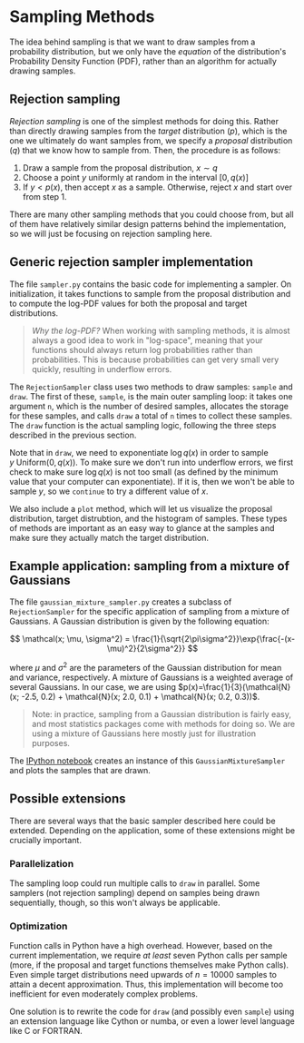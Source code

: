 # Sampling Methods

The idea behind sampling is that we want to draw samples from a
probability distribution, but we only have the *equation* of the
distribution's Probability Density Function (PDF), rather than an
algorithm for actually drawing samples.

## Rejection sampling

*Rejection sampling* is one of the simplest methods for doing
this. Rather than directly drawing samples from the *target*
distribution ($p$), which is the one we ultimately do want samples
from, we specify a *proposal* distribution ($q$) that we know how to
sample from. Then, the procedure is as follows:

1. Draw a sample from the proposal distribution, $x\sim q$
2. Choose a point $y$ uniformly at random in the interval $[0, q(x)]$
3. If $y < p(x)$, then accept $x$ as a sample. Otherwise, reject $x$
   and start over from step 1.

There are many other sampling methods that you could choose from, but
all of them have relatively similar design patterns behind the
implementation, so we will just be focusing on rejection sampling
here.

## Generic rejection sampler implementation

The file `sampler.py` contains the basic code for implementing a
sampler. On initialization, it takes functions to sample from the
proposal distribution and to compute the log-PDF values for both the
proposal and target distributions. 

> *Why the log-PDF?* When working with sampling methods, it is almost
> always a good idea to work in "log-space", meaning that your
> functions should always return log probabilities rather than
> probabilities. This is because probabilities can get very small very
> quickly, resulting in underflow errors.

The `RejectionSampler` class uses two methods to draw samples:
`sample` and `draw`. The first of these, `sample`, is the main outer
sampling loop: it takes one argument `n`, which is the number of
desired samples, allocates the storage for these samples, and calls
`draw` a total of `n` times to collect these samples. The `draw`
function is the actual sampling logic, following the three steps
described in the previous section.

Note that in `draw`, we need to exponentiate $\log{q(x)}$ in order to
sample $y~\mathrm{Uniform}(0, q(x))$. To make sure we don't run into
underflow errors, we first check to make sure $\log{q(x)}$ is not too
small (as defined by the minimum value that your computer can
exponentiate). If it is, then we won't be able to sample $y$, so we
`continue` to try a different value of $x$.

We also include a `plot` method, which will let us visualize the
proposal distribution, target distrubtion, and the histogram of
samples. These types of methods are important as an easy way to glance
at the samples and make sure they actually match the target
distribution.

## Example application: sampling from a mixture of Gaussians

The file `gaussian_mixture_sampler.py` creates a subclass of
`RejectionSampler` for the specific application of sampling from a
mixture of Gaussians. A Gaussian distribution is given by the
following equation:

$$
\mathcal(x; \mu, \sigma^2) = \frac{1}{\sqrt{2\pi\sigma^2}}\exp{\frac{-(x-\mu)^2}{2\sigma^2}}
$$

where $\mu$ and $\sigma^2$ are the parameters of the Gaussian
distribution for mean and variance, respectively. A mixture of
Gaussians is a weighted average of several Gaussians. In our case, we
are using $p(x)=\frac{1}{3}(\mathcal{N}(x; -2.5, 0.2) + \mathcal{N}(x;
2.0, 0.1) + \mathcal{N}(x; 0.2, 0.3))$.

> Note: in practice, sampling from a Gaussian distribution is fairly
> easy, and most statistics packages come with methods for doing
> so. We are using a mixture of Gaussians here mostly just for
> illustration purposes.

The
[IPython notebook](http://nbviewer.ipython.org/github/jhamrick/500lines/blob/sampler/sampler/Sampling%20example.ipynb)
creates an instance of this `GaussianMixtureSampler` and plots the
samples that are drawn.

## Possible extensions

There are several ways that the basic sampler described here could be
extended. Depending on the application, some of these extensions might
be crucially important.

### Parallelization

The sampling loop could run multiple calls to `draw` in parallel. Some
samplers (not rejection sampling) depend on samples being drawn
sequentially, though, so this won't always be applicable.

### Optimization

Function calls in Python have a high overhead. However, based on the
current implementation, we require *at least* seven Python calls per
sample (more, if the proposal and target functions themselves make
Python calls). Even simple target distributions need upwards of
$n=10000$ samples to attain a decent approximation. Thus, this
implementation will become too inefficient for even moderately complex
problems.

One solution is to rewrite the code for `draw` (and possibly even
`sample`) using an extension language like Cython or numba, or even a
lower level language like C or FORTRAN.
